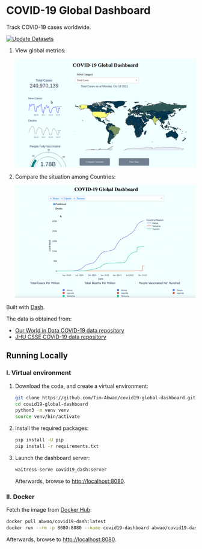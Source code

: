 # COVID-19 Global Dashboard

Track COVID-19 cases worldwide.

[![Update Datasets](https://github.com/Tim-Abwao/covid19-global-dashboard/actions/workflows/data.yml/badge.svg)](https://github.com/Tim-Abwao/covid19-global-dashboard/actions/workflows/data.yml)

1. View global metrics:

    [![global screencast](screencasts/global.gif)][live_app]

2. Compare the situation among Countries:

    [![countries screencast](screencasts/countries.gif)][live_app]

Built with [Dash][dash].

The data is obtained from:

* [Our World in Data  COVID-19 data repository][owid]
* [JHU CSSE COVID-19 data repository][jhucsse]

## Running Locally

### I. Virtual environment

1. Download the code, and create a virtual environment:

    ```bash
    git clone https://github.com/Tim-Abwao/covid19-global-dashboard.git
    cd covid19-global-dashboard
    python3 -m venv venv
    source venv/bin/activate
    ```

2. Install the required packages:

    ```bash
    pip install -U pip
    pip install -r requirements.txt
    ```

3. Launch the dashboard server:

    ```bash
    waitress-serve covid19_dash:server
    ```

    Afterwards, browse to <http://localhost:8080>.

### II. Docker

Fetch the image from [Docker Hub][docker-hub]:

```bash
docker pull abwao/covid19-dash:latest
docker run --rm -p 8080:8080 --name covid19-dashboard abwao/covid19-dash
```

Afterwards, browse to <http://localhost:8080>.

[dash]: https://plotly.com/dash/
[owid]: https://github.com/owid/covid-19-data/tree/master/public/data
[jhucsse]: https://github.com/CSSEGISandData/COVID-19
[live_app]: https://covid19-global-dash.herokuapp.com/
[docker-hub]: https://hub.docker.com/r/abwao/covid19-dash
